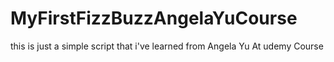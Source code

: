 # MyFirstFizzBuzzAngelaYuCourse
this is just a simple script that i've learned from Angela Yu At udemy Course
